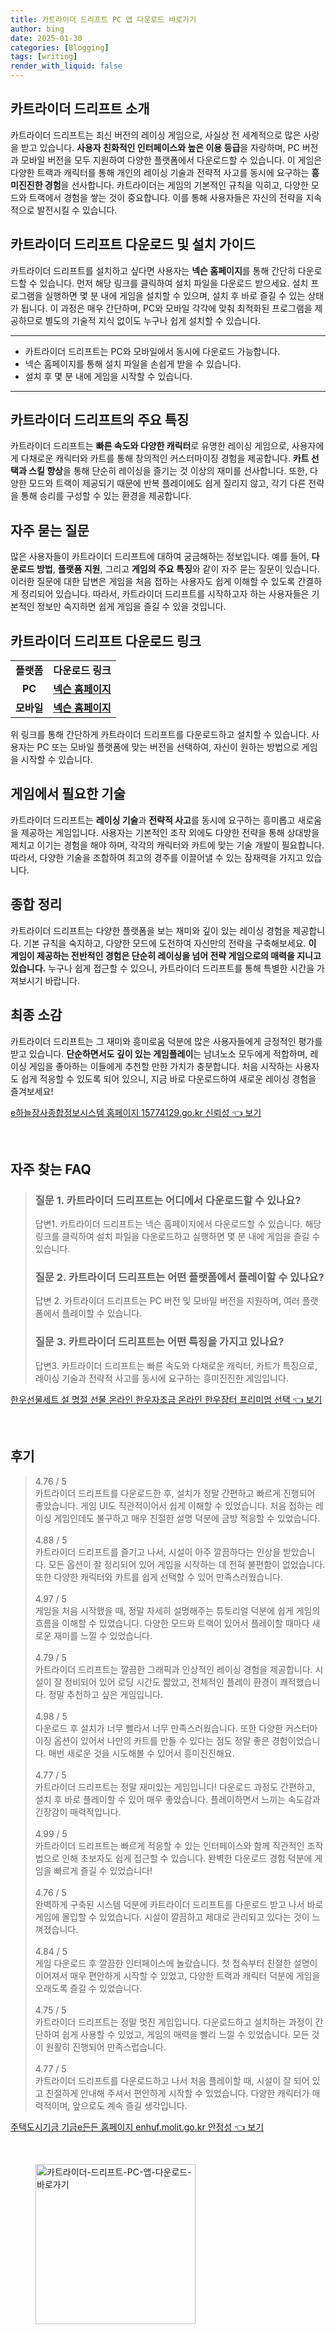 ```yaml
---
title: 카트라이더 드리프트 PC 앱 다운로드 바로가기
author: bing
date: 2025-01-30
categories: [Blogging]
tags: [writing]
render_with_liquid: false
---
```



<h2 id='카트라이더드리프트소개'>카트라이더 드리프트 소개</h2>

<p>카트라이더 드리프트는 최신 버전의 레이싱 게임으로, 사실상 전 세계적으로 많은 사랑을 받고 있습니다. <b>사용자 친화적인 인터페이스와 높은 이용 등급</b>을 자랑하며, PC 버전과 모바일 버전을 모두 지원하여 다양한 플랫폼에서 다운로드할 수 있습니다. 이 게임은 다양한 트랙과 캐릭터를 통해 개인의 레이싱 기술과 전략적 사고를 동시에 요구하는 <b>흥미진진한 경험</b>을 선사합니다. 카트라이더는 게임의 기본적인 규칙을 익히고, 다양한 모드와 트랙에서 경험을 쌓는 것이 중요합니다. 이를 통해 사용자들은 자신의 전략을 지속적으로 발전시킬 수 있습니다.</p>

<h2 id='다운로드및설치가이드'>카트라이더 드리프트 다운로드 및 설치 가이드</h2>

<p>카트라이더 드리프트를 설치하고 싶다면 사용자는 <b>넥슨 홈페이지</b>를 통해 간단히 다운로드할 수 있습니다. 먼저 해당 링크를 클릭하여 설치 파일을 다운로드 받으세요. 설치 프로그램을 실행하면 몇 분 내에 게임을 설치할 수 있으며, 설치 후 바로 즐길 수 있는 상태가 됩니다. 이 과정은 매우 간단하며, PC와 모바일 각각에 맞춰 최적화된 프로그램을 제공하므로 별도의 기술적 지식 없이도 누구나 쉽게 설치할 수 있습니다.</p>

<hr />

<ul>
    <li>카트라이더 드리프트는 PC와 모바일에서 동시에 다운로드 가능합니다.</li>
    <li>넥슨 홈페이지를 통해 설치 파일을 손쉽게 받을 수 있습니다.</li>
    <li>설치 후 몇 분 내에 게임을 시작할 수 있습니다.</li>
</ul>

<hr />

<h2 id='주요특징'>카트라이더 드리프트의 주요 특징</h2>

<p>카트라이더 드리프트는 <b>빠른 속도와 다양한 캐릭터</b>로 유명한 레이싱 게임으로, 사용자에게 다채로운 캐릭터와 카트를 통해 창의적인 커스터마이징 경험을 제공합니다. <b>카트 선택과 스킬 향상</b>을 통해 단순히 레이싱을 즐기는 것 이상의 재미를 선사합니다. 또한, 다양한 모드와 트랙이 제공되기 때문에 반복 플레이에도 쉽게 질리지 않고, 각기 다른 전략을 통해 승리를 구성할 수 있는 환경을 제공합니다.</p>

<h2 id='자주묻는질문'>자주 묻는 질문</h2>

<p>많은 사용자들이 카트라이더 드리프트에 대하여 궁금해하는 정보입니다. 예를 들어, <b>다운로드 방법</b>, <b>플랫폼 지원</b>, 그리고 <b>게임의 주요 특징</b>와 같이 자주 묻는 질문이 있습니다. 이러한 질문에 대한 답변은 게임을 처음 접하는 사용자도 쉽게 이해할 수 있도록 간결하게 정리되어 있습니다. 따라서, 카트라이더 드리프트를 시작하고자 하는 사용자들은 기본적인 정보만 숙지하면 쉽게 게임을 즐길 수 있을 것입니다.</p>

<h2 id='다운로드링크'>카트라이더 드리프트 다운로드 링크</h2>

<table>
    <tr>
        <td style="text-align: center; height: 17px;"><b>플랫폼</b></td>
        <td style="text-align: center; height: 17px;"><b>다운로드 링크</b></td>
    </tr>
    <tr>
        <td style="text-align: center; height: 17px;"><b>PC</b></td>
        <td style="text-align: center; height: 17px;"><b><a href="https://www.nexon.com">넥슨 홈페이지</a></b></td>
    </tr>
    <tr>
        <td style="text-align: center; height: 17px;"><b>모바일</b></td>
        <td style="text-align: center; height: 17px;"><b><a href="https://www.nexon.com">넥슨 홈페이지</a></b></td>
    </tr>
</table>

<p>위 링크를 통해 간단하게 카트라이더 드리프트를 다운로드하고 설치할 수 있습니다. 사용자는 PC 또는 모바일 플랫폼에 맞는 버전을 선택하여, 자신이 원하는 방법으로 게임을 시작할 수 있습니다.</p>

<h2 id='게임플레이있어야할기술'>게임에서 필요한 기술</h2>

<p>카트라이더 드리프트는 <b>레이싱 기술</b>과 <b>전략적 사고</b>를 동시에 요구하는 흥미롭고 새로움을 제공하는 게임입니다. 사용자는 기본적인 조작 외에도 다양한 전략을 통해 상대방을 제치고 이기는 경험을 해야 하며, 각각의 캐릭터와 카트에 맞는 기술 개발이 필요합니다. 따라서, 다양한 기술을 조합하여 최고의 경주를 이끌어낼 수 있는 잠재력을 가지고 있습니다.</p>

<h2 id='종합정리'>종합 정리</h2>

<p>카트라이더 드리프트는 다양한 플랫폼을 보는 재미와 깊이 있는 레이싱 경험을 제공합니다. 기본 규칙을 숙지하고, 다양한 모드에 도전하여 자신만의 전략을 구축해보세요. <b>이 게임이 제공하는 전반적인 경험은 단순히 레이싱을 넘어 전략 게임으로의 매력을 지니고 있습니다.</b> 누구나 쉽게 접근할 수 있으니, 카트라이더 드리프트를 통해 특별한 시간을 가져보시기 바랍니다.</p>

<h2 id='최종소감'>최종 소감</h2>

<p>카트라이더 드리프트는 그 재미와 흥미로움 덕분에 많은 사용자들에게 긍정적인 평가를 받고 있습니다. <b>단순하면서도 깊이 있는 게임플레이</b>는 남녀노소 모두에게 적합하며, 레이싱 게임을 좋아하는 이들에게 추천할 만한 가치가 충분합니다. 처음 시작하는 사용자도 쉽게 적응할 수 있도록 되어 있으니, 지금 바로 다운로드하여 새로운 레이싱 경험을 즐겨보세요!</p>


<p><a class="click-button" title="e하늘장사종합정보시스템 홈페이지 15774129.go.kr 신뢰성" href="https://somered.github.io/posts/e%ED%95%98%EB%8A%98%EC%9E%A5%EC%82%AC%EC%A2%85%ED%95%A9%EC%A0%95%EB%B3%B4%EC%8B%9C%EC%8A%A4%ED%85%9C-%ED%99%88%ED%8E%98%EC%9D%B4%EC%A7%80-15774129.go.kr-%EC%8B%A0%EB%A2%B0%EC%84%B1/" rel="dofollow">e하늘장사종합정보시스템 홈페이지 15774129.go.kr 신뢰성 👈 보기</a></p><br>
<h2 id='자주_찾는_FAQ'>자주 찾는 FAQ</h2>
<div itemscope="" itemtype="https://schema.org/FAQPage"> 
<blockquote> 
<div itemscope="" itemprop="mainEntity" itemtype="https://schema.org/Question"> 
<h3 itemprop="name">질문 1. 카트라이더 드리프트는 어디에서 다운로드할 수 있나요?</h3> 
<div itemscope="" itemprop="acceptedAnswer" itemtype="https://schema.org/Answer"> 
<span itemprop="text"> 
<p>답변1. 카트라이더 드리프트는 넥슨 홈페이지에서 다운로드할 수 있습니다. 해당 링크를 클릭하여 설치 파일을 다운로드하고 실행하면 몇 분 내에 게임을 즐길 수 있습니다.</p> 
</span> 
</div> 
</div> 
<div itemscope="" itemprop="mainEntity" itemtype="https://schema.org/Question"> 
<h3 itemprop="name">질문 2. 카트라이더 드리프트는 어떤 플랫폼에서 플레이할 수 있나요?</h3> 
<div itemscope="" itemprop="acceptedAnswer" itemtype="https://schema.org/Answer"> 
<span itemprop="text"> 
<p>답변 2. 카트라이더 드리프트는 PC 버전 및 모바일 버전을 지원하며, 여러 플랫폼에서 플레이할 수 있습니다.</p> 
</span> 
</div> 
</div> 
<div itemscope="" itemprop="mainEntity" itemtype="https://schema.org/Question"> 
<h3 itemprop="name">질문 3. 카트라이더 드리프트는 어떤 특징을 가지고 있나요?</h3> 
<div itemscope="" itemprop="acceptedAnswer" itemtype="https://schema.org/Answer"> 
<span itemprop="text"> 
<p>답변3. 카트라이더 드리프트는 빠른 속도와 다채로운 캐릭터, 카트가 특징으로, 레이싱 기술과 전략적 사고를 동시에 요구하는 흥미진진한 게임입니다.</p> 
</span> 
</div> 
</div> 
</blockquote> 
</div>
<p><a class="click-button" title="한우선물세트 설 명절 선물 온라인 한우자조금 온라인 한우장터 프리미엄 선택" href="https://somered.github.io/posts/%ED%95%9C%EC%9A%B0%EC%84%A0%EB%AC%BC%EC%84%B8%ED%8A%B8-%EC%84%A4-%EB%AA%85%EC%A0%88-%EC%84%A0%EB%AC%BC-%EC%98%A8%EB%9D%BC%EC%9D%B8-%ED%95%9C%EC%9A%B0%EC%9E%90%EC%A1%B0%EA%B8%88-%EC%98%A8%EB%9D%BC%EC%9D%B8-%ED%95%9C%EC%9A%B0%EC%9E%A5%ED%84%B0-%ED%94%84%EB%A6%AC%EB%AF%B8%EC%97%84-%EC%84%A0%ED%83%9D/" rel="dofollow">한우선물세트 설 명절 선물 온라인 한우자조금 온라인 한우장터 프리미엄 선택 👈 보기</a></p><br>
<h2 id='후기'>후기</h2>
<div itemscope itemtype="https://schema.org/Product">
  <blockquote>
  <div itemprop="review" itemscope itemtype="https://schema.org/Review">
      <div itemprop="reviewRating" itemscope itemtype="https://schema.org/Rating"> <span itemprop="ratingValue">4.76</span> / <span itemprop="bestRating">5</span> </div>
      <span itemprop="reviewBody">카트라이더 드리프트를 다운로드한 후, 설치가 정말 간편하고 빠르게 진행되어 좋았습니다. 게임 UI도 직관적이어서 쉽게 이해할 수 있었습니다. 처음 접하는 레이싱 게임인데도 불구하고 매우 친절한 설명 덕분에 금방 적응할 수 있었습니다.</span>
  </div>
  <br>
  <div itemprop="review" itemscope itemtype="https://schema.org/Review">
      <div itemprop="reviewRating" itemscope itemtype="https://schema.org/Rating"> <span itemprop="ratingValue">4.88</span> / <span itemprop="bestRating">5</span> </div>
      <span itemprop="reviewBody">카트라이더 드리프트를 즐기고 나서, 시설이 아주 깔끔하다는 인상을 받았습니다. 모든 옵션이 잘 정리되어 있어 게임을 시작하는 데 전혀 불편함이 없었습니다. 또한 다양한 캐릭터와 카트를 쉽게 선택할 수 있어 만족스러웠습니다.</span>
  </div>
  <br>
  <div itemprop="review" itemscope itemtype="https://schema.org/Review">
      <div itemprop="reviewRating" itemscope itemtype="https://schema.org/Rating"> <span itemprop="ratingValue">4.97</span> / <span itemprop="bestRating">5</span> </div>
      <span itemprop="reviewBody">게임을 처음 시작했을 때, 정말 자세히 설명해주는 튜토리얼 덕분에 쉽게 게임의 흐름을 이해할 수 있었습니다. 다양한 모드와 트랙이 있어서 플레이할 때마다 새로운 재미를 느낄 수 있었습니다.</span>
  </div>
  <br>
  <div itemprop="review" itemscope itemtype="https://schema.org/Review">
      <div itemprop="reviewRating" itemscope itemtype="https://schema.org/Rating"> <span itemprop="ratingValue">4.79</span> / <span itemprop="bestRating">5</span> </div>
      <span itemprop="reviewBody">카트라이더 드리프트는 깔끔한 그래픽과 인상적인 레이싱 경험을 제공합니다. 시설이 잘 정비되어 있어 로딩 시간도 짧았고, 전체적인 플레이 환경이 쾌적했습니다. 정말 추천하고 싶은 게임입니다.</span>
  </div>
  <br>
  <div itemprop="review" itemscope itemtype="https://schema.org/Review">
      <div itemprop="reviewRating" itemscope itemtype="https://schema.org/Rating"> <span itemprop="ratingValue">4.98</span> / <span itemprop="bestRating">5</span> </div>
      <span itemprop="reviewBody">다운로드 후 설치가 너무 빨라서 너무 만족스러웠습니다. 또한 다양한 커스터마이징 옵션이 있어서 나만의 카트를 만들 수 있다는 점도 정말 좋은 경험이었습니다. 매번 새로운 것을 시도해볼 수 있어서 흥미진진해요.</span>
  </div>
  <br>
  <div itemprop="review" itemscope itemtype="https://schema.org/Review">
      <div itemprop="reviewRating" itemscope itemtype="https://schema.org/Rating"> <span itemprop="ratingValue">4.77</span> / <span itemprop="bestRating">5</span> </div>
      <span itemprop="reviewBody">카트라이더 드리프트는 정말 재미있는 게임입니다! 다운로드 과정도 간편하고, 설치 후 바로 플레이할 수 있어 매우 좋았습니다. 플레이하면서 느끼는 속도감과 긴장감이 매력적입니다.</span>
  </div>
  <br>
  <div itemprop="review" itemscope itemtype="https://schema.org/Review">
      <div itemprop="reviewRating" itemscope itemtype="https://schema.org/Rating"> <span itemprop="ratingValue">4.99</span> / <span itemprop="bestRating">5</span> </div>
      <span itemprop="reviewBody">카트라이더 드리프트는 빠르게 적응할 수 있는 인터페이스와 함께 직관적인 조작법으로 인해 초보자도 쉽게 접근할 수 있습니다. 완벽한 다운로드 경험 덕분에 게임을 빠르게 즐길 수 있었습니다!</span>
  </div>
  <br>
  <div itemprop="review" itemscope itemtype="https://schema.org/Review">
      <div itemprop="reviewRating" itemscope itemtype="https://schema.org/Rating"> <span itemprop="ratingValue">4.76</span> / <span itemprop="bestRating">5</span> </div>
      <span itemprop="reviewBody">완벽하게 구축된 시스템 덕분에 카트라이더 드리프트를 다운로드 받고 나서 바로 게임에 몰입할 수 있었습니다. 시설이 깔끔하고 제대로 관리되고 있다는 것이 느껴졌습니다.</span>
  </div>
  <br>
  <div itemprop="review" itemscope itemtype="https://schema.org/Review">
      <div itemprop="reviewRating" itemscope itemtype="https://schema.org/Rating"> <span itemprop="ratingValue">4.84</span> / <span itemprop="bestRating">5</span> </div>
      <span itemprop="reviewBody">게임 다운로드 후 깔끔한 인터페이스에 놀랐습니다. 첫 접속부터 친절한 설명이 이어져서 매우 편안하게 시작할 수 있었고, 다양한 트랙과 캐릭터 덕분에 게임을 오래도록 즐길 수 있었습니다.</span>
  </div>
  <br>
  <div itemprop="review" itemscope itemtype="https://schema.org/Review">
      <div itemprop="reviewRating" itemscope itemtype="https://schema.org/Rating"> <span itemprop="ratingValue">4.75</span> / <span itemprop="bestRating">5</span> </div>
      <span itemprop="reviewBody">카트라이더 드리프트는 정말 멋진 게임입니다. 다운로드하고 설치하는 과정이 간단하여 쉽게 사용할 수 있었고, 게임의 매력을 빨리 느낄 수 있었습니다. 모든 것이 원활히 진행되어 만족스럽습니다.</span>
  </div>
  <br>
  <div itemprop="review" itemscope itemtype="https://schema.org/Review">
      <div itemprop="reviewRating" itemscope itemtype="https://schema.org/Rating"> <span itemprop="ratingValue">4.77</span> / <span itemprop="bestRating">5</span> </div>
      <span itemprop="reviewBody">카트라이더 드리프트를 다운로드하고 나서 처음 플레이할 때, 시설이 잘 되어 있고 친절하게 안내해 주셔서 편안하게 시작할 수 있었습니다. 다양한 캐릭터가 매력적이며, 앞으로도 계속 즐길 생각입니다.</span>
  </div>
  </blockquote>
</div>
<p><a class="click-button" title="주택도시기금 기금e든든 홈페이지 enhuf.molit.go.kr 안정성" href="https://somered.github.io/posts/%EC%A3%BC%ED%83%9D%EB%8F%84%EC%8B%9C%EA%B8%B0%EA%B8%88-%EA%B8%B0%EA%B8%88e%EB%93%A0%EB%93%A0-%ED%99%88%ED%8E%98%EC%9D%B4%EC%A7%80-enhuf.molit.go.kr-%EC%95%88%EC%A0%95%EC%84%B1/" rel="dofollow">주택도시기금 기금e든든 홈페이지 enhuf.molit.go.kr 안정성 👈 보기</a></p><br>
<figure class="image"><img src="https://somered.github.io/assets/img/thumbnail/카트라이더-드리프트-PC-앱-다운로드-바로가기.webp" alt="카트라이더-드리프트-PC-앱-다운로드-바로가기" width="256" height="256"></figure>